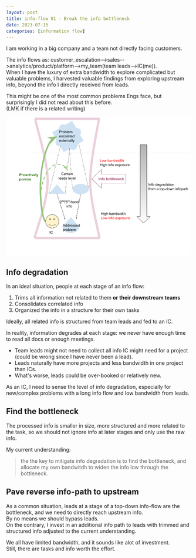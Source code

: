 ```yaml
---
layout: post
title: info-flow 01 - Break the info bottleneck
date: 2023-07-15
categories: [information flow]
---
```


I am working in a big company and a team not directly facing customers.

The info flows as: customer_escalation-->sales-->analytics/product/platform-->my_team(team leads-->IC(me)).\
When I have the luxury of extra bandwidth to explore complicated but valuable problems, I harvested valuable findings from exploring upstream info, beyond the info I directly received from leads.

This might be one of the most common problems Engs face, but surprisingly I did not read about this before.\
(LMK if there is a related writing)

![](/images/info_flow_bottleneck.png)

## Info degradation
In an ideal situation, people at each stage of an info flow:
1. Trims all information not related to them **or their downstream teams**
2. Consolidates correlated info
3. Organized the info in a structure for their own tasks

Ideally, all related info is structured from team leads and fed to an IC.

In reality, information degrades at each stage: we never have enough time to read all docs or enough meetings.
* Team leads might not need to collect all info IC might need for a project (could be wrong since I have never been a lead).
* Leads naturally have more projects and less bandwidth in one project than ICs.   
* What's worse, leads could be over-booked or relatively new.

As an IC, I need to sense the level of info degradation, especially for new/complex problems with a long info flow and low bandwidth from leads.

## Find the bottleneck
The processed info is smaller in size, more structured and more related to the task, so we should not ignore info at later stages and only use the raw info.

My current understanding: 
> the the key to mitigate info degradation is to find the bottleneck, and allocate my own bandwitdh to widen the info low through the bottleneck.


## Pave reverse info-path to upstream
As a common situation, leads at a stage of a top-down info-flow are the bottleneck, and we need to directly reach upstream info.\
By no means we should bypass leads.\
On the contrary, I invest in an additional info path to leads with trimmed and structured info adjusted to the current understanding.

We all have limited bandwidth, and it sounds like alot of investment.\
Still, there are tasks and info worth the effort. 